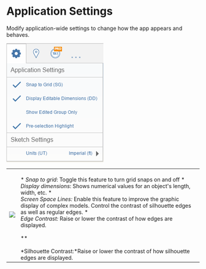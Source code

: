 # Application Settings

Modify application-wide settings to change how the app appears and behaves.

![](Images/GUID-5F96059C-1A35-4067-BA6F-52429737CD66-low.png)

| | |
| ---- | ---- |
| ![](Images/GUID-BBCCE975-898B-4A08-9C7F-64577981470F-low.png)   |   <br>* *Snap to grid*: Toggle this feature to turn grid snaps on and off **<br>* *Display dimensions*: Shows numerical values for an object's length, width, etc. **<br>* *Screen Space Lines:* Enable this feature to improve the graphic display of complex models. Control the contrast of silhouette edges as well as regular edges. **<br>* *Edge Contrast:* Raise or lower the contrast of how edges are displayed. <br>    <br>    **<br>    <br>    *Silhouette Contrast:*Raise or lower the contrast of how silhouette edges are displayed.<br>  |








